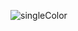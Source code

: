 ![singleColor](https://user-images.githubusercontent.com/113928941/191193415-911e09b2-b375-4192-92b3-3976b3a72700.png)
